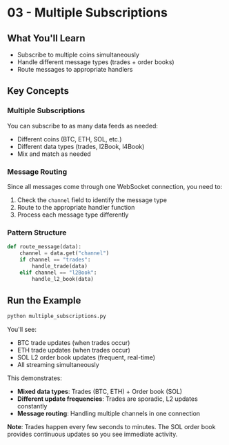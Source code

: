 # 03 - Multiple Subscriptions

## What You'll Learn
- Subscribe to multiple coins simultaneously
- Handle different message types (trades + order books)
- Route messages to appropriate handlers

## Key Concepts

### Multiple Subscriptions
You can subscribe to as many data feeds as needed:
- Different coins (BTC, ETH, SOL, etc.)
- Different data types (trades, l2Book, l4Book)
- Mix and match as needed

### Message Routing
Since all messages come through one WebSocket connection, you need to:
1. Check the `channel` field to identify the message type
2. Route to the appropriate handler function
3. Process each message type differently

### Pattern Structure
```python
def route_message(data):
    channel = data.get("channel")
    if channel == "trades":
        handle_trade(data)
    elif channel == "l2Book":
        handle_l2_book(data)
```

## Run the Example
```bash
python multiple_subscriptions.py
```

You'll see:
- BTC trade updates (when trades occur)
- ETH trade updates (when trades occur)
- SOL L2 order book updates (frequent, real-time)
- All streaming simultaneously

This demonstrates:
- **Mixed data types**: Trades (BTC, ETH) + Order book (SOL)
- **Different update frequencies**: Trades are sporadic, L2 updates constantly
- **Message routing**: Handling multiple channels in one connection

**Note**: Trades happen every few seconds to minutes. The SOL order book provides continuous updates so you see immediate activity.